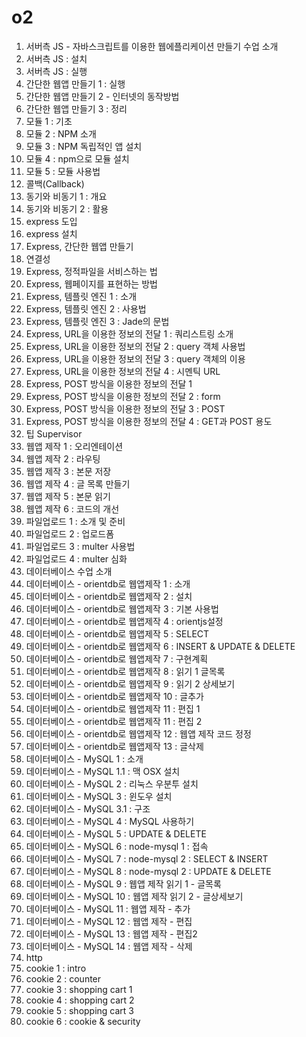 # o2

001. 서버측 JS - 자바스크립트를 이용한 웹에플리케이션 만들기 수업 소개
002. 서버측 JS : 설치
003. 서버측 JS : 실행
004. 간단한 웹앱 만들기 1 : 실행
005. 간단한 웹앱 만들기 2 - 인터넷의 동작방법
006. 간단한 웹앱 만들기 3 : 정리
007. 모듈 1 : 기초
008. 모듈 2 : NPM 소개
009. 모듈 3 : NPM 독립적인 앱 설치
010. 모듈 4 : npm으로 모듈 설치
011. 모듈 5 : 모듈 사용법
012. 콜백(Callback)
013. 동기와 비동기 1 : 개요
014. 동기와 비동기 2 : 활용
015. express 도입
016. express 설치
017. Express, 간단한 웹앱 만들기
018. 연결성
019. Express, 정적파일을 서비스하는 법
020. Express, 웹페이지를 표현하는 방법
021. Express, 템플릿 엔진 1 : 소개
022. Express, 템플릿 엔진 2 : 사용법
023. Express, 템플릿 엔진 3 : Jade의 문법
024. Express, URL을 이용한 정보의 전달 1 : 쿼리스트링 소개
025. Express, URL을 이용한 정보의 전달 2 : query 객체 사용법
026. Express, URL을 이용한 정보의 전달 3 : query 객체의 이용
027. Express, URL을 이용한 정보의 전달 4 : 시멘틱 URL
028. Express, POST 방식을 이용한 정보의 전달 1
029. Express, POST 방식을 이용한 정보의 전달 2 : form
030. Express, POST 방식을 이용한 정보의 전달 3 : POST
031. Express, POST 방식을 이용한 정보의 전달 4 : GET과 POST 용도
032. 팁 Supervisor
033. 웹앱 제작 1 : 오리엔테이션
034. 웹앱 제작 2 : 라우팅
035. 웹앱 제작 3 : 본문 저장
036. 웹앱 제작 4 : 글 목록 만들기
037. 웹앱 제작 5 : 본문 읽기
038. 웹앱 제작 6 : 코드의 개선
039. 파일업로드 1 : 소개 및 준비
040. 파일업로드 2 : 업로드폼
041. 파일업로드 3 : multer 사용법
042. 파일업로드 4 : multer 심화
043. 데이터베이스 수업 소개
044. 데이터베이스 - orientdb로 웹앱제작 1 : 소개
045. 데이터베이스 - orientdb로 웹앱제작 2 : 설치
046. 데이터베이스 - orientdb로 웹앱제작 3 : 기본 사용법
047. 데이터베이스 - orientdb로 웹앱제작 4 : orientjs설정
048. 데이터베이스 - orientdb로 웹앱제작 5 : SELECT
049. 데이터베이스 - orientdb로 웹앱제작 6 : INSERT & UPDATE & DELETE
050. 데이터베이스 - orientdb로 웹앱제작 7 : 구현계획
051. 데이터베이스 - orientdb로 웹앱제작 8 : 읽기 1 글목록
052. 데이터베이스 - orientdb로 웹앱제작 9 : 읽기 2 상세보기
053. 데이터베이스 - orientdb로 웹앱제작 10 : 글추가
054. 데이터베이스 - orientdb로 웹앱제작 11 : 편집 1
055. 데이터베이스 - orientdb로 웹앱제작 11 : 편집 2
056. 데이터베이스 - orientdb로 웹앱제작 12 : 웹앱 제작 코드 정정
057. 데이터베이스 - orientdb로 웹앱제작 13 : 글삭제
058. 데이터베이스 - MySQL 1 : 소개
059. 데이터베이스 - MySQL 1.1 : 맥 OSX 설치
060. 데이터베이스 - MySQL 2 : 리눅스 우분투 설치
061. 데이터베이스 - MySQL 3 : 윈도우 설치
062. 데이터베이스 - MySQL 3.1 : 구조
063. 데이터베이스 - MySQL 4 : MySQL 사용하기
064. 데이터베이스 - MySQL 5 : UPDATE & DELETE
065. 데이터베이스 - MySQL 6 : node-mysql 1 : 접속
066. 데이터베이스 - MySQL 7 : node-mysql 2 : SELECT & INSERT
067. 데이터베이스 - MySQL 8 : node-mysql 2 : UPDATE & DELETE
068. 데이터베이스 - MySQL 9 : 웹앱 제작 읽기 1 - 글목록
069. 데이터베이스 - MySQL 10 : 웹앱 제작 읽기 2 - 글상세보기
070. 데이터베이스 - MySQL 11 : 웹앱 제작 - 추가
071. 데이터베이스 - MySQL 12 : 웹앱 제작 - 편집
072. 데이터베이스 - MySQL 13 : 웹앱 제작 - 편집2
073. 데이터베이스 - MySQL 14 : 웹앱 제작 - 삭제
074. http
075. cookie 1 : intro
076. cookie 2 : counter
077. cookie 3 : shopping cart 1
078. cookie 4 : shopping cart 2
079. cookie 5 : shopping cart 3
080. cookie 6 : cookie & security
